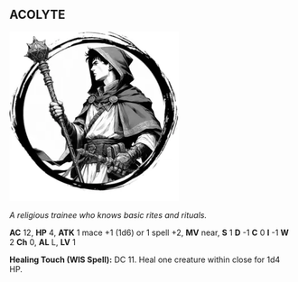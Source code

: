 ## ACOLYTE

![](images/acolyte.webp)

_A religious trainee who knows basic rites and rituals._

**AC** 12, **HP** 4, **ATK** 1 mace +1 (1d6) or 1 spell +2, **MV** near, **S** 1 **D** -1 **C** 0 **I** -1 **W** 2 **Ch** 0, **AL** L, **LV** 1

**Healing Touch (WIS Spell):** DC 11. Heal one creature within close for 1d4 HP.

